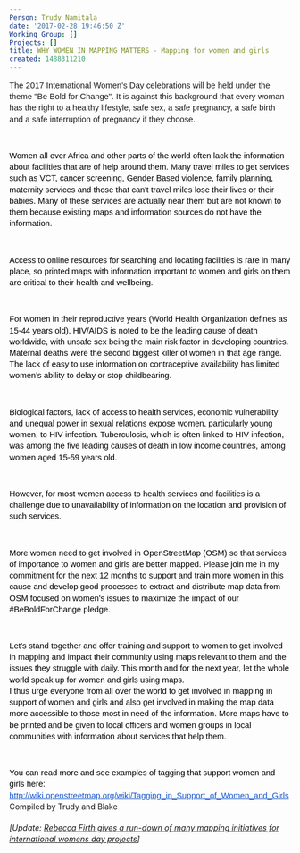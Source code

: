 ```yaml
---
Person: Trudy Namitala
date: '2017-02-28 19:46:50 Z'
Working Group: []
Projects: []
title: WHY WOMEN IN MAPPING MATTERS - Mapping for women and girls
created: 1488311210
---
```

<p style="line-height: 1.38; margin-top: 0pt; margin-bottom: 0pt;" dir="ltr"><span style="background-color: transparent; font-family: Arial; font-size: 11pt; font-style: normal; font-variant-ligatures: normal; font-variant-caps: normal; font-weight: 400; white-space: pre-wrap;">The 2017 International Women’s Day celebrations will be held under the theme "Be Bold for Change". It is against this background that every woman has the right to a healthy lifestyle, safe sex, a safe pregnancy, a safe birth and a safe interruption of pregnancy if they choose.</span></p><p><strong style="font-weight: normal;">&nbsp;</strong></p><p style="line-height: 1.38; margin-top: 0pt; margin-bottom: 0pt;" dir="ltr"><span style="font-size: 11pt; font-family: Arial; color: #000000; background-color: transparent; font-weight: 400; font-style: normal; font-variant: normal; text-decoration: none; vertical-align: baseline; white-space: pre-wrap;">Women all over Africa and other parts of the world often lack the information about facilities that are of help around them. Many travel miles to get services such as VCT, cancer screening, Gender Based violence, family planning, maternity services and those that can't travel miles lose their lives or their babies. Many of these services are actually near them but are not known to them because existing maps and information sources do not have the information.</span></p><p><strong style="font-weight: normal;">&nbsp;</strong></p><p style="line-height: 1.38; margin-top: 0pt; margin-bottom: 0pt;" dir="ltr"><span style="font-size: 11pt; font-family: Arial; color: #000000; background-color: transparent; font-weight: 400; font-style: normal; font-variant: normal; text-decoration: none; vertical-align: baseline; white-space: pre-wrap;">Access to online resources for searching and locating facilities is rare in many place, so printed maps with information important to women and girls on them are critical to their health and wellbeing.</span></p><p><strong style="font-weight: normal;">&nbsp;</strong></p><p style="line-height: 1.38; margin-top: 0pt; margin-bottom: 0pt;" dir="ltr"><span style="font-size: 11pt; font-family: Arial; color: #000000; background-color: transparent; font-weight: 400; font-style: normal; font-variant: normal; text-decoration: none; vertical-align: baseline; white-space: pre-wrap;">For women in their reproductive years (World Health Organization defines as 15-44 years old), HIV/AIDS is noted to be the leading cause of death worldwide, with unsafe sex being the main risk factor in developing countries. Maternal deaths were the second biggest killer of women in that age range. The lack of easy to use information on contraceptive availability has limited women’s ability to delay or stop childbearing.</span></p><p><strong style="font-weight: normal;">&nbsp;</strong></p><p style="line-height: 1.38; margin-top: 0pt; margin-bottom: 0pt;" dir="ltr"><span style="font-size: 11pt; font-family: Arial; color: #000000; background-color: transparent; font-weight: 400; font-style: normal; font-variant: normal; text-decoration: none; vertical-align: baseline; white-space: pre-wrap;">Biological factors, lack of access to health services, economic vulnerability and unequal power in sexual relations expose women, particularly young women, to HIV infection. Tuberculosis, which is often linked to HIV infection, was among the five leading causes of death in low income countries, among women aged 15-59 years old.</span></p><p><strong style="font-weight: normal;">&nbsp;</strong></p><p style="line-height: 1.38; margin-top: 0pt; margin-bottom: 0pt;" dir="ltr"><span style="font-size: 11pt; font-family: Arial; color: #000000; background-color: transparent; font-weight: 400; font-style: normal; font-variant: normal; text-decoration: none; vertical-align: baseline; white-space: pre-wrap;">However, for most women access to health services and facilities is a challenge due to unavailability of information on the location and provision of such services. </span></p><p><strong style="font-weight: normal;">&nbsp;</strong></p><p style="line-height: 1.38; margin-top: 0pt; margin-bottom: 0pt;" dir="ltr"><span style="font-size: 11pt; font-family: Arial; color: #000000; background-color: transparent; font-weight: 400; font-style: normal; font-variant: normal; text-decoration: none; vertical-align: baseline; white-space: pre-wrap;">More women need to get involved in OpenStreetMap (OSM) so that services of importance to women and girls are better mapped. Please join me in my commitment for the next 12 months to support and train more women in this cause and develop good processes to extract and distribute map data from OSM focused on women's issues to maximize the impact of our #BeBoldForChange pledge. </span></p><p><strong style="font-weight: normal;">&nbsp;</strong></p><p style="line-height: 1.38; margin-top: 0pt; margin-bottom: 0pt;" dir="ltr"><span style="font-size: 11pt; font-family: Arial; color: #000000; background-color: transparent; font-weight: 400; font-style: normal; font-variant: normal; text-decoration: none; vertical-align: baseline; white-space: pre-wrap;">Let’s stand together and offer training and support to women to get involved in mapping and impact their community using maps relevant to them and the issues they struggle with daily. This month and for the next year, let the whole world speak up for women and girls using maps. </span></p><p style="line-height: 1.38; margin-top: 0pt; margin-bottom: 0pt;" dir="ltr"><span style="font-size: 11pt; font-family: Arial; color: #000000; background-color: transparent; font-weight: 400; font-style: normal; font-variant: normal; text-decoration: none; vertical-align: baseline; white-space: pre-wrap;">I thus urge everyone from all over the world to get involved in mapping in support of women and girls and also get involved in making the map data more accessible to those most in need of the information. More maps have to be printed and be given to local officers and women groups in local communities with information about services that help them.</span></p><p><span style="font-weight: normal;">&nbsp;</span></p><p style="line-height: 1.38; margin-top: 0pt; margin-bottom: 0pt;" dir="ltr"><span style="font-size: 11pt; font-family: Arial; color: #000000; background-color: transparent; font-weight: 400; font-style: normal; font-variant: normal; text-decoration: none; vertical-align: baseline; white-space: pre-wrap;">You can read more and see examples of tagging that support women and girls here: </span><a style="text-decoration: none;" href="http://wiki.openstreetmap.org/wiki/Tagging_in_Support_of_Women_and_Girls"><span style="font-size: 11pt; font-family: Arial; color: #1155cc; background-color: transparent; font-weight: 400; font-style: normal; font-variant: normal; text-decoration: underline; vertical-align: baseline; white-space: pre-wrap;">http://wiki.openstreetmap.org/wiki/Tagging_in_Support_of_Women_and_Girls</span></a></p><p style="line-height: 1.38; margin-top: 0pt; margin-bottom: 0pt;" dir="ltr">Compiled by Trudy and Blake</p><p style="line-height: 1.38; margin-top: 0pt; margin-bottom: 0pt;" dir="ltr">&nbsp;</p><p style="line-height: 1.38; margin-top: 0pt; margin-bottom: 0pt;" dir="ltr"><em>[Update: <a title="blog post 2017-03-06" href="https://hotosm.org/updates/2017-03-06_this_international_women’s_day_show_your_support_by_mapping">Rebecca Firth gives a run-down of many mapping initiatives for international womens day projects</a>]</em></p>
